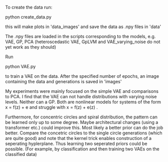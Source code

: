 

To create the data run:

python create_data.py

this will make plots in 'data_images' and save the data as .npy files in 'data'

The .npy files are loaded in the scripts corresponding to the models, e.g. VAE, GP, PCA
(heteroscedastic VAE, GpLVM  and VAE_varying_noise do not yet work as they should)




Run 

python VAE.py 

to train a VAE on the data. 
After the specified number of epochs, an image containing the data and generations is saved in 'images'


My experiments were mainly focused on the simple VAE and comparisons to PCA.
I find that the VAE can not handle distributions with varying noise levels. Neither can a GP. Both are nonlinear models for
systems of the form 
x = f(z) + e
and struggle with
x = f(z) + e(z)
.

Furthermore, for concentric circles and spiral distribution, the pattern can be learned only up to some degree.
Maybe architectural changes (using a transformer etc.) could improve this.
Most likely a better prior can do the job better. 
Compare the concetric circles to the single circle generations (which are quite good)
and note that the kernel trick enables construction of a seperating hyplerplane.
Thus learning two seperated priors could be possible. (For example, by classification and then training two VAEs on the classified data)